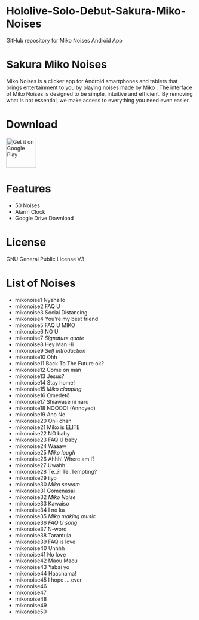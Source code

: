 # Hololive-Solo-Debut-Sakura-Miko-Noises
GitHub repository for Miko Noises Android App

# Sakura Miko Noises
Miko Noises is a clicker app for Android smartphones and tablets that brings entertainment to you by playing noises made by Miko .
The interface of Miko Noises is designed to be simple, intuitive and efficient. By removing what is not essential, we make access to everything you need even easier.

# Download
[<img src="https://play.google.com/intl/en_us/badges/images/generic/en_badge_web_generic.png"
alt="Get it on Google Play"
height="80">](https://play.google.com/store/apps/details?id=com.yuzumin.mikonoises)

# Features
* 50 Noises
* Alarm Clock
* Google Drive Download

# License
GNU General Public License V3

# List of Noises
* mikonoise1  Nyahallo
* mikonoise2  FAQ U
* mikonoise3  Social Distancing
* mikonoise4  You're my best friend
* mikonoise5  FAQ U MIKO
* mikonoise6  NO U
* mikonoise7  *Signature quote*
* mikonoise8  Hey Man Hi
* mikonoise9  *Self introduction*
* mikonoise10 Ohh
* mikonoise11 Back To The Future ok?
* mikonoise12 Come on man
* mikonoise13 Jesus?
* mikonoise14 Stay home!
* mikonoise15 *Miko clapping*
* mikonoise16 Omedetō
* mikonoise17 Shiawase ni naru
* mikonoise18 NOOOO! (Annoyed)
* mikonoise19 Ano Ne
* mikonoise20 Onii chan
* mikonoise21 Miko is ELITE
* mikonoise22 NO baby
* mikonoise23 FAQ U baby
* mikonoise24 Waaaw
* mikonoise25 *Miko laugh*
* mikonoise26 Ahhh! Where am I?
* mikonoise27 Uwahh
* mikonoise28 Te..?! Te..Tempting?
* mikonoise29 iiyo
* mikonoise30 *Miko scream*
* mikonoise31 Gomenasai
* mikonoise32 *Miko Noise*
* mikonoise33 Kawaiso
* mikonoise34 I no ka
* mikonoise35 *Miko making music*
* mikonoise36 *FAQ U song*
* mikonoise37 N-word
* mikonoise38 Tarantula
* mikonoise39 FAQ is love
* mikonoise40 Uhhhh
* mikonoise41 No love
* mikonoise42 Maou Maou
* mikonoise43 Yabai yo
* mikonoise44 Haachama!
* mikonoise45 I hope ... ever
* mikonoise46
* mikonoise47
* mikonoise48
* mikonoise49
* mikonoise50
